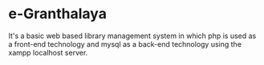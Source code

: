 # e-Granthalaya
It's a basic web based library management system in which php is used as a front-end technology and mysql as a back-end technology using the xampp localhost server.

